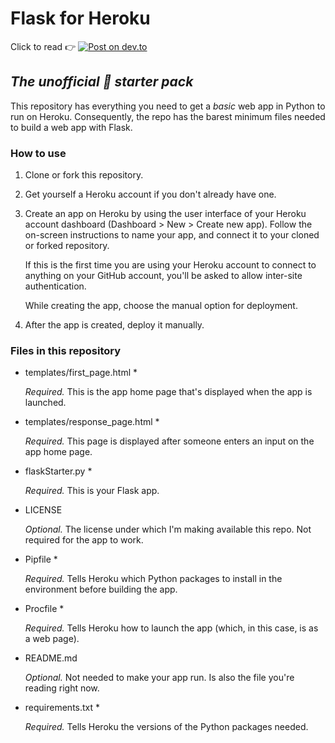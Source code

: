 # Flask for Heroku


Click to read :point_right: [![Post on dev.to](https://img.shields.io/badge/Post%20on-dev.to-blueviolet)](https://dev.to/aninditabasu/how-to-move-your-flask-app-from-the-local-machine-to-the-heroku-cloud-egk)

## _The unofficial :slightly_smiling_face: starter pack_

This repository has everything you need to get a _basic_ web app in Python to run on Heroku. Consequently, the repo has the barest minimum files needed to build a web app with Flask.


### How to use

1. Clone or fork this repository.
2. Get yourself a Heroku account if you don't already have one.
3. Create an app on Heroku by using the user interface of your Heroku account dashboard (Dashboard > New > Create new app). Follow the on-screen instructions to name your app, and connect it to your cloned or forked repository. 

   If this is the first time you are using your Heroku account to connect to anything on your GitHub account, you'll be asked to allow inter-site authentication.
   
   While creating the app, choose the manual option for deployment.
   
4. After the app is created, deploy it manually.

### Files in this repository

- templates/first_page.html *

  _Required._ This is the app home page that's displayed when the app is launched.
  
- templates/response_page.html *

  _Required._ This page is displayed after someone enters an input on the app home page.
  
- flaskStarter.py *

  _Required._ This is your Flask app.

- LICENSE

  _Optional._ The license under which I'm making available this repo. Not required for the app to work.

- Pipfile *

  _Required._ Tells Heroku which Python packages to install in the environment before building the app.

- Procfile *

  _Required._ Tells Heroku how to launch the app (which, in this case, is as a web page).

- README.md

  _Optional._ Not needed to make your app run. Is also the file you're reading right now.

- requirements.txt *

  _Required._ Tells Heroku the versions of the Python packages needed.
